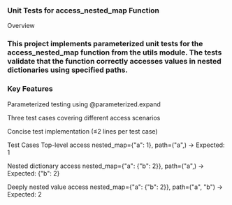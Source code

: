 ### Unit Tests for access_nested_map Function
Overview
### This project implements parameterized unit tests for the access_nested_map function from the utils module. The tests validate that the function correctly accesses values in nested dictionaries using specified paths.

### Key Features
Parameterized testing using @parameterized.expand

Three test cases covering different access scenarios

Concise test implementation (≤2 lines per test case)

Test Cases
Top-level access
nested_map={"a": 1}, path=("a",) → Expected: 1

Nested dictionary access
nested_map={"a": {"b": 2}}, path=("a",) → Expected: {"b": 2}

Deeply nested value access
nested_map={"a": {"b": 2}}, path=("a", "b") → Expected: 2
